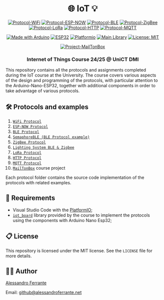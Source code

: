 <div  align="center">

# 🌐 IoT 💡
[![Protocol-WiFi](https://img.shields.io/badge/Protocol-WiFi-lightblue.svg)](https://en.wikipedia.org/wiki/Wi-Fi)
[![Protocol-ESP-NOW](https://img.shields.io/badge/Protocol-ESP--NOW-brightgreen.svg)](https://www.espressif.com/en/products/software/esp-now/overview)
[![Protocol-BLE](https://img.shields.io/badge/Protocol-BLE-blue.svg)](https://en.wikipedia.org/wiki/Bluetooth_Low_Energy)
[![Protocol-ZigBee](https://img.shields.io/badge/Protocol-ZigBee-orange.svg)](https://en.wikipedia.org/wiki/Zigbee)
[![Protocol-LoRa](https://img.shields.io/badge/Protocol-LoRa-darkorange.svg)](https://en.wikipedia.org/wiki/LoRa)
[![Protocol-HTTP](https://img.shields.io/badge/Protocol-HTTP-lightgrey.svg)](https://en.wikipedia.org/wiki/Hypertext_Transfer_Protocol)
[![Protocol-MQTT](https://img.shields.io/badge/Protocol-MQTT-yellowgreen.svg)](https://mqtt.org/)

[![Made with Arduino](https://img.shields.io/badge/Made%20with-Arduino-teal.svg)](https://www.arduino.cc/)
[![ESP32](https://img.shields.io/badge/Board-ESP32-red.svg)](https://www.espressif.com/en/products/socs/esp32)
[![Platformio](https://badges.registry.platformio.org/packages/ESP32Async/library/AsyncTCP.svg)](https://platformio.org/)
[![Main Library](https://img.shields.io/badge/Library-IoTBoard-darkblue.svg)](https://github.com/UniCT-Internet-of-Things/IoTBoard-Library)
[![License: MIT](https://img.shields.io/badge/License-MIT-yellow.svg)](https://opensource.org/licenses/MIT)

[![Project-MailTonBox](https://img.shields.io/badge/Project-MailTonBox-032D32.svg)](https://github.com/AlessandroFerrante/Iot/blob/main/MailTonBox/)  

### Internet of Things Course 24/25 @ UniCT DMI

</div>

This repository contains all the protocols and assignments completed during the IoT course at the University.
The course covers various aspects of the design and programming of the protocols, with particular attention to the Arduino-Nano-ESP32, together with additional components in order to take advantage of various protocols.

## 🛠 Protocols and examples

1. [`WiFi Protocol`](https://github.com/AlessandroFerrante/IoT/blob/main/WiFi%20Protocol/)
2. [`ESP-NOW Protocol`](https://github.com/AlessandroFerrante/Iot/blob/main/ESP-NOW%20Protocol/)
3. [`BLE Protocol`](https://github.com/AlessandroFerrante/Iot/blob/main/BLE%20Protocol/)
4. [`SemaphoreBLE (BLE Protocol example)`](https://github.com/AlessandroFerrante/Iot/blob/main/SemaphoreBLE/)
5. [`ZigBee Protocol`](https://github.com/AlessandroFerrante/Iot/blob/main/ZigBee%20Protocol/)
6. [`Lighting System BLE & Zigbee`](https://github.com/AlessandroFerrante/Iot/blob/main/Lighting%20System%20BLE%20&%20Zigbee/)
7. [`LoRa Protocol`](https://github.com/AlessandroFerrante/Iot/blob/main/LoRa%20Protocol/)
8. [`HTTP Protocol`](https://github.com/AlessandroFerrante/Iot/blob/main/HTTP%20Protocol/)
9. [`MQTT Protocol`](https://github.com/AlessandroFerrante/Iot/blob/main/MQTT%20Protocol/)
10. [`MailTonBox`](https://github.com/AlessandroFerrante/Iot/blob/main/MailTonBox/)  course project

Each protocol folder contains the source code implementation of the protocols with related examples.

## 🧰 Requirements

- Visual Studio Code with the [PlatformIO](https://platformio.org/);
- [`iot_board`](https://github.com/UniCT-Internet-of-Things/IoTBoard-Library) library provided by the course to implement the protocols using the components with Arduino Nano Esp32;

## 📋 License

This repository is licensed under the MIT license. See the `LICENSE` file for more details.

## 👨‍💻 Author

[Alessandro Ferrante](https://alessandroferrante.net)

Email: [github@alessandroferrante.net](mailto:github@alessandroferrante.net)
